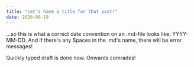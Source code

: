 ```yaml
---
title: "Let's have a title for that post!"
date: 2020-06-19
---
```

...so this is what a correct date convention on an .md-file looks like: YYYY-MM-DD. 
And if there's any Spaces in the .md's name, there will be error messages!

Quickly typed draft is done now. Onwards comrades!
